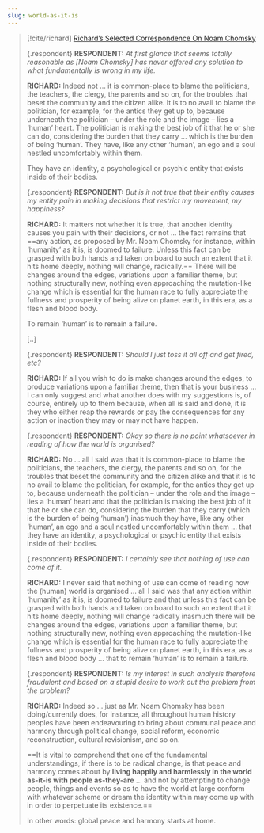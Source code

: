 ```yaml
---
slug: world-as-it-is
---
```




> [!cite/richard] [Richard’s Selected Correspondence On Noam Chomsky](https://actualfreedom.com.au/richard/selectedcorrespondence/sc-chomsky.htm)
> 
> {.respondent}
> **RESPONDENT:** _At first glance that seems totally reasonable as [Noam Chomsky] has never offered any solution to what fundamentally is wrong in my life._
> 
> **RICHARD:** Indeed not ... it is common-place to blame the politicians, the teachers, the clergy, the parents and so on, for the troubles that beset the community and the citizen alike. It is to no avail to blame the politician, for example, for the antics they get up to, because underneath the politician – under the role and the image – lies a ‘human’ heart. The politician is making the best job of it that he or she can do, considering the burden that they carry ... which is the burden of being ‘human’. They have, like any other ‘human’, an ego and a soul nestled uncomfortably within them.
> 
> They have an identity, a psychological or psychic entity that exists inside of their bodies.
> 
> {.respondent}
> **RESPONDENT:** _But is it not true that their entity causes my entity pain in making decisions that restrict my movement, my happiness?_
> 
> **RICHARD:** It matters not whether it is true, that another identity causes you pain with their decisions, or not ... the fact remains that ==any action, as proposed by Mr. Noam Chomsky for instance, within ‘humanity’ as it is, is doomed to failure. Unless this fact can be grasped with both hands and taken on board to such an extent that it hits home deeply, nothing will change, radically.== There will be changes around the edges, variations upon a familiar theme, but nothing structurally new, nothing even approaching the mutation-like change which is essential for the human race to fully appreciate the fullness and prosperity of being alive on planet earth, in this era, as a flesh and blood body.
> 
> To remain ‘human’ is to remain a failure.
> 
> [..]
> 
> {.respondent}
> **RESPONDENT:** _Should I just toss it all off and get fired, etc?_
> 
> **RICHARD:** If all you wish to do is make changes around the edges, to produce variations upon a familiar theme, then that is your business ... I can only suggest and what another does with my suggestions is, of course, entirely up to them because, when all is said and done, it is they who either reap the rewards or pay the consequences for any action or inaction they may or may not have happen.
> 
> {.respondent}
> **RESPONDENT:** _Okay so there is no point whatsoever in reading of how the world is organised?_
> 
> **RICHARD:** No ... all I said was that it is common-place to blame the politicians, the teachers, the clergy, the parents and so on, for the troubles that beset the community and the citizen alike and that it is to no avail to blame the politician, for example, for the antics they get up to, because underneath the politician – under the role and the image – lies a ‘human’ heart and that the politician is making the best job of it that he or she can do, considering the burden that they carry (which is the burden of being ‘human’) inasmuch they have, like any other ‘human’, an ego and a soul nestled uncomfortably within them ... that they have an identity, a psychological or psychic entity that exists inside of their bodies.
> 
> {.respondent}
> **RESPONDENT:** _I certainly see that nothing of use can come of it._
> 
> **RICHARD:** I never said that nothing of use can come of reading how the (human) world is organised ... all I said was that any action within ‘humanity’ as it is, is doomed to failure and that unless this fact can be grasped with both hands and taken on board to such an extent that it hits home deeply, nothing will change radically inasmuch there will be changes around the edges, variations upon a familiar theme, but nothing structurally new, nothing even approaching the mutation-like change which is essential for the human race to fully appreciate the fullness and prosperity of being alive on planet earth, in this era, as a flesh and blood body ... that to remain ‘human’ is to remain a failure.
> 
> {.respondent}
> **RESPONDENT:** _Is my interest in such analysis therefore fraudulent and based on a stupid desire to work out the problem from the problem?_
> 
> **RICHARD:** Indeed so ... just as Mr. Noam Chomsky has been doing/currently does, for instance, all throughout human history peoples have been endeavouring to bring about communal peace and harmony through political change, social reform, economic reconstruction, cultural revisionism, and so on.
> 
> ==It is vital to comprehend that one of the fundamental understandings, if there is to be radical change, is that peace and harmony comes about by **living happily and harmlessly in the world as-it-is with people as-they-are** ... and not by attempting to change people, things and events so as to have the world at large conform with whatever scheme or dream the identity within may come up with in order to perpetuate its existence.==
> 
> In other words: global peace and harmony starts at home.


